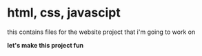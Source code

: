 # html, css, javascipt

this contains files for the website project that i'm going to work on

**let's make this project fun**

